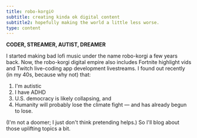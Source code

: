 ```yaml
---
title: robo-korgi©
subtitle: creating kinda ok digital content
subtitle2: hopefully making the world a little less worse.
type: content
---
```


**CODER, STREAMER, AUTIST, DREAMER**

I started making bad lofi music under the name robo-korgi a few years back. Now, the robo-korgi digital empire also includes Fortnite highlight vids and Twitch live-coding app development livestreams. I found out recently (in my 40s, because why not) that:

1. I'm autistic  
2. I have ADHD  
3. U.S. democracy is likely collapsing, and  
4. Humanity will probably lose the climate fight — and has already begun to lose.

(I'm not a doomer; I just don't think pretending helps.) So I'll blog about those uplifting topics a bit.
